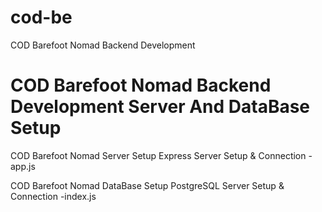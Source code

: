# cod-be
COD Barefoot Nomad Backend Development


# COD Barefoot Nomad Backend Development Server And DataBase Setup

COD Barefoot Nomad Server Setup
Express Server Setup & Connection -app.js


COD Barefoot Nomad DataBase Setup
PostgreSQL Server Setup & Connection -index.js






